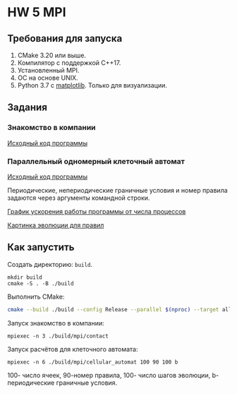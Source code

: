 # HW 5 MPI

## Требования для запуска

1. CMake 3.20 или выше.
2. Компилятор с поддержкой C++17.
3. Установленный MPI.
4. ОС на основе UNIX.
5. Python 3.7 с [matplotlib](https://matplotlib.org/stable/index.html). Только для визуализации.

## Задания

### Знакомство в компании

[Исходный код программы](mpi/src/contact.cpp)

### Параллельный одномерный клеточный автомат

[Исходный код программы](mpi/src/cellular_automat.cpp)

Периодические, непериодические граничные условия и номер правила задаются через аргументы командной строки.

[График ускорения работы программы от числа процессов](images/perf.md)

[Картинка эволюции для правил](images/evolution.md)


## Как запустить

Создать директорию: `build`.
```
mkdir build
cmake -S . -B ./build
```

Выполнить CMake:
```bash
cmake --build ./build --config Release --parallel $(nproc) --target all
```

Запуск знакомство в компании:
```
mpiexec -n 3 ./build/mpi/contact
```

Запуск расчётов для клеточного автомата:
```
mpiexec -n 6 ./build/mpi/cellular_automat 100 90 100 b
```

100- число ячеек, 90-номер правила, 100- число шагов эволюции, b-периодические граничные условия.


